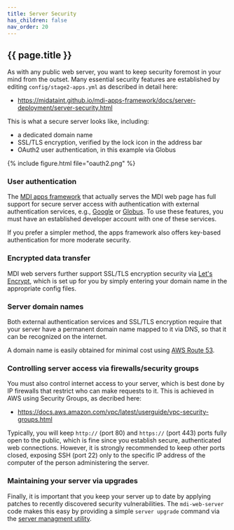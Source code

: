 ```yaml
---
title: Server Security
has_children: false
nav_order: 20
---
```


## {{ page.title }}

As with any public web server, you want to keep security
foremost in your mind from the outset. Many essential security
features are established by editing `config/stage2-apps.yml` as described in detail here:
- <https://midataint.github.io/mdi-apps-framework/docs/server-deployment/server-security.html>

This is what a secure server looks like, including:
- a dedicated domain name
- SSL/TLS encryption, verified by the lock icon in the address bar
- OAuth2 user authentication, in this example via Globus

{% include figure.html file="oauth2.png" %}

### User authentication

The [MDI apps framework](https://midataint.github.io/mdi-apps-framework) that actually serves the MDI web page
has full support for secure server access with authentication
with external authentication services, e.g., 
[Google](https://developers.google.com/identity/protocols/oauth2)
or 
[Globus](https://docs.globus.org/api/auth/).
To use these features, you must have an established developer account
with one of these services.

If you prefer a simpler method, the apps framework
also offers key-based authentication for more moderate security. 

### Encrypted data transfer

MDI web servers further support SSL/TLS encryption security via 
[Let's Encrypt](https://letsencrypt.org/), which is set up
for you by simply entering your domain name in the appropriate config files.

### Server domain names

Both external authentication services and SSL/TLS encryption
require that your server have a permanent domain name mapped to it 
via DNS, so that it can be recognized on the internet. 

A domain name is easily obtained for minimal cost using 
[AWS Route 53](https://aws.amazon.com/route53/).

### Controlling server access via firewalls/security groups

You must also control internet access to your server, which is best
done by IP firewalls that restrict who can make requests to it.
This is achieved in AWS using Security Groups, as decribed here:
- <https://docs.aws.amazon.com/vpc/latest/userguide/vpc-security-groups.html>

Typically, you will keep `http://` (port 80) and `https://` (port 443) ports fully open to the public,
which is fine since you establish secure, authenticated web connections. However, it
is strongly recommended to keep other ports closed, exposing SSH (port 22)
only to the specific IP address of the computer of the person administering the server.

### Maintaining your server via upgrades

Finally, it is important that you keep your server up to date
by applying patches to recently discovered security vulnerabilities.
The `mdi-web-server` code makes this easy by providing a simple
`server upgrade` command via the 
[server managment utility](https://midataint.github.io/mdi-aws-ami/docs/launch-a-server.html#use-the-command-line-utility-to-manage-your-server).
